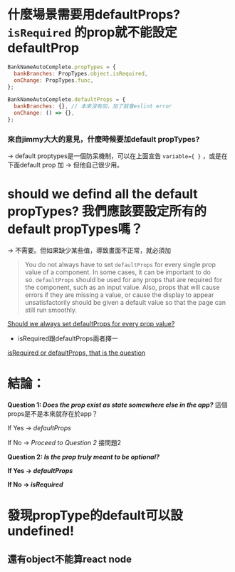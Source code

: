 # 什麼場景需要用defaultProps? `isRequired` 的prop就不能設定defaultProp


```js
BankNameAutoComplete.propTypes = {
  bankBranches: PropTypes.object.isRequired,
  onChange: PropTypes.func,
};

BankNameAutoComplete.defaultProps = {
  bankBranches: {}, // 本來沒有加，加了就會eslint error
  onChange: () => {},
};
```

### 來自jimmy大大的意見，什麼時候要加default propTypes?

→ default proptypes是一個防呆機制，可以在上面宣告 `variable={ }` ，或是在下面default prop 加
→ 但他自己很少用。



# should we defind all the default propTypes? 我們應該要設定所有的default propTypes嗎？

→ 不需要。但如果缺少某些值，導致畫面不正常，就必須加
> You do not always have to set `defaultProps` for every single prop value of a component.
In some cases, it can be important to do so. `defaultProps` should be used for any props that are required for the component, such as an input value. Also, props that will cause errors if they are missing a value, or cause the display to appear unsatisfactorily should be given a default value so that the page can still run smoothly.
> 

[Should we always set defaultProps for every prop value?](https://discuss.codecademy.com/t/should-we-always-set-defaultprops-for-every-prop-value/395448)

- isRequired跟defaultProps兩者擇一

[isRequired or defaultProps, that is the question](https://medium.com/@michaellambert_48646/isrequired-or-defaultprops-that-is-the-question-98b3b447eb0c)

# 結論：

**Question 1: *Does the prop exist as state somewhere else in the app?*** 這個props是不是本來就存在於app？

If Yes → *defaultProps*

If No → *Proceed to Question 2* 接問題2

**Question 2: *Is the prop truly meant to be optional?***

**If Yes → *defaultProps***

**If No → *isRequired***


# 發現propType的default可以設undefined!

## 還有object不能算react node
